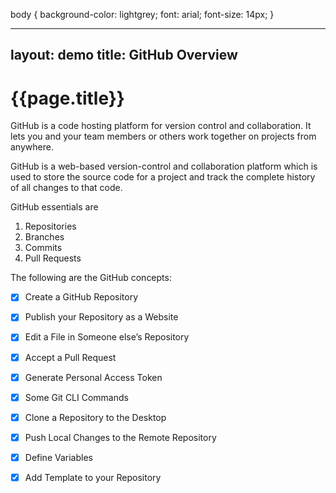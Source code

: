 body {
	background-color: lightgrey;
	font: arial;
	font-size: 14px;
}

---
layout: demo
title: GitHub Overview
---

# {{page.title}}

<p> GitHub is a code hosting platform for version control and collaboration. It lets you and your team members or others work together on projects from anywhere.</p>

<p> GitHub is a web-based version-control and collaboration platform which is used to store the source code for a project and track the complete history of all changes to that code. </p>

<p> GitHub essentials are </p>

1. Repositories
2. Branches
3. Commits
4. Pull Requests

<p> The following are the GitHub concepts: </p>

- [x] Create a GitHub Repository
- [x] Publish your Repository as a Website
- [x] Edit a File in Someone else’s Repository
- [x] Accept a Pull Request
- [x] Generate Personal Access Token
- [x] Some Git CLI Commands
- [x] Clone a Repository to the Desktop
- [x] Push Local Changes to the Remote Repository
- [x] Define Variables
- [x] Add Template to your Repository

